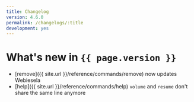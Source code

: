 ```yaml
---
title: Changelog
version: 4.6.0
permalink: /changelogs/:title
development: yes
---
```


# What's new in `{{ page.version }}`
- [remove]({{ site.url }}/reference/commands/remove) now updates Webiesela
- [help]({{ site.url }}/reference/commands/help) `volume` and `resume` don't share the same line anymore
